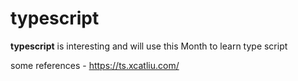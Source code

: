# typescript

**typescript** is interesting and will use this Month to learn type script

some references - https://ts.xcatliu.com/

